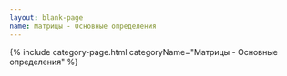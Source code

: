 ```yaml
---
layout: blank-page
name: Матрицы - Основные определения
---
```

{% include category-page.html categoryName="Матрицы - Основные определения" %}